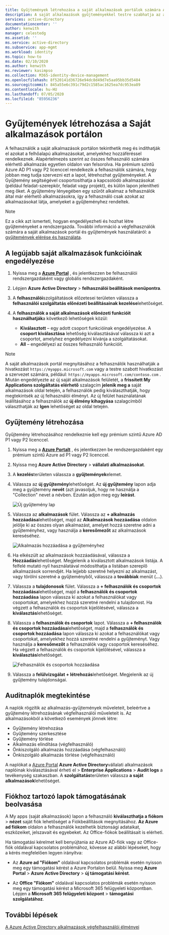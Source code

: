 ```yaml
---
title: Gyűjtemények létrehozása a saját alkalmazások portálok számára Azure Active Directoryban | Microsoft Docs
description: A saját alkalmazások gyűjteményekkel testre szabhatja az alkalmazások lapjait a végfelhasználók számára az alkalmazások egyszerűbb felhasználói élménye érdekében. Az alkalmazások csoportokba rendezhetők külön lapokkal.
services: active-directory
documentationcenter: ''
author: kenwith
manager: celestedg
ms.assetid: ''
ms.service: active-directory
ms.subservice: app-mgmt
ms.workload: identity
ms.topic: how-to
ms.date: 02/10/2020
ms.author: kenwith
ms.reviewer: kasimpso
ms.collection: M365-identity-device-management
ms.openlocfilehash: 8f520141d36726e94dc8d49d7e5aa95bb35d5484
ms.sourcegitcommit: 845a55e6c391c79d2c1585ac1625ea7dc953ea89
ms.contentlocale: hu-HU
ms.lasthandoff: 07/05/2020
ms.locfileid: "85956236"
---
```

# <a name="create-collections-on-the-my-apps-portal"></a>Gyűjtemények létrehozása a Saját alkalmazások portálon

A felhasználók a saját alkalmazások portálon tekinthetik meg és indíthatják el azokat a felhőalapú alkalmazásokat, amelyekhez hozzáféréssel rendelkeznek. Alapértelmezés szerint az összes felhasználó számára elérhető alkalmazás egyetlen oldalon van felsorolva. Ha prémium szintű Azure AD P1 vagy P2 licenccel rendelkezik a felhasználók számára, hogy jobban meg tudja szervezni ezt a lapot, létrehozhat gyűjteményeket. A Gyűjtemény segítségével csoportosíthatja a kapcsolódó alkalmazásokat (például feladat-szerepkör, feladat vagy projekt), és külön lapon jelenítheti meg őket. A gyűjtemény lényegében egy szűrőt alkalmaz a felhasználók által már elérhető alkalmazásokra, így a felhasználó csak azokat az alkalmazásokat látja, amelyeket a gyűjteményhez rendeltek.

> [!NOTE]
> Ez a cikk azt ismerteti, hogyan engedélyezheti és hozhat létre gyűjteményeket a rendszergazda. További információ a végfelhasználók számára a saját alkalmazások portál és gyűjtemények használatáról: a [gyűjtemények elérése és használata](https://docs.microsoft.com/azure/active-directory/user-help/my-applications-portal-workspaces).

## <a name="enable-the-latest-my-apps-features"></a>A legújabb saját alkalmazások funkcióinak engedélyezése

1. Nyissa meg a [**Azure Portal**](https://portal.azure.com/) , és jelentkezzen be felhasználói rendszergazdaként vagy globális rendszergazdaként.

2. Lépjen **Azure Active Directory**  >  **felhasználói beállítások menüpontra**.

3. A **felhasználói**szolgáltatások előzetesei területen válassza a **felhasználói szolgáltatás előnézeti beállításainak kezelése**lehetőséget.

4. A **felhasználók a saját alkalmazások előnézeti funkcióit használhatják**a következő lehetőségek közül:
   * **Kiválasztott** – egy adott csoport funkcióinak engedélyezése. A **csoport kiválasztása** lehetőség kiválasztásával válassza ki azt a csoportot, amelyhez engedélyezni kívánja a szolgáltatásokat.  
   * **All** – engedélyezi az összes felhasználó funkcióit.

> [!NOTE]
> A saját alkalmazások portál megnyitásához a felhasználók használhatják a hivatkozást `https://myapps.microsoft.com` vagy a testre szabott hivatkozást a szervezet számára, például: `https://myapps.microsoft.com/contoso.com` . Miután engedélyezte az új saját alkalmazások felületét, a **frissített My Applications szolgáltatás elérhető** szalagcím **jelenik meg a** saját alkalmazások oldal tetején, a felhasználók pedig kiválaszthatják, hogy megtekintsék az új felhasználói élményt. Az új felület használatának leállításához a felhasználók az **új élmény kihagyása** szalagcímből választhatják az **Igen** lehetőséget az oldal tetején.

## <a name="create-a-collection"></a>Gyűjtemény létrehozása

Gyűjtemény létrehozásához rendelkeznie kell egy prémium szintű Azure AD P1 vagy P2 licenccel.

1. Nyissa meg a [**Azure Portalt**](https://portal.azure.com/) , és jelentkezzen be rendszergazdaként egy prémium szintű Azure ad P1 vagy P2 licenccel.

2. Nyissa meg **Azure Active Directory**  >  **vállalati alkalmazásokat**.

3. A **kezelés**területen válassza a **gyűjtemények**elemet.

4. Válassza az **új gyűjtemény**lehetőséget. Az **új gyűjtemény** lapon adja meg a gyűjtemény **nevét** (azt javasoljuk, hogy ne használja a "Collection" nevet a névben. Ezután adjon meg egy **leírást**.

   ![Új gyűjtemény lap](media/acces-panel-collections/new-collection.png)

5. Válassza az **alkalmazások** fület. Válassza az **+ alkalmazás hozzáadása**lehetőséget, majd az **Alkalmazások hozzáadása** oldalon jelölje ki az összes olyan alkalmazást, amelyet hozzá szeretne adni a gyűjteményhez, vagy használja a **keresőmezőt** az alkalmazások kereséséhez.

   ![Alkalmazás hozzáadása a gyűjteményhez](media/acces-panel-collections/add-applications.png)

6. Ha elkészült az alkalmazások hozzáadásával, válassza a **Hozzáadás**lehetőséget. Megjelenik a kiválasztott alkalmazások listája. A felfelé mutató nyíl használatával módosíthatja a listában szereplő alkalmazások sorrendjét. Ha lejjebb szeretné helyezni az alkalmazást, vagy törölni szeretné a gyűjteményből, válassza a **továbbiak** menüt (**...**).

7. Válassza a **tulajdonosok** fület. Válassza a **+ felhasználók és csoportok hozzáadása**lehetőséget, majd a **felhasználók és csoportok hozzáadása** lapon válassza ki azokat a felhasználókat vagy csoportokat, amelyekhez hozzá szeretné rendelni a tulajdonost. Ha végzett a felhasználók és csoportok kijelölésével, válassza a **kiválasztás**lehetőséget.

9. Válassza a **felhasználók és csoportok** lapot. Válassza a **+ felhasználók és csoportok hozzáadása**lehetőséget, majd a **felhasználók és csoportok hozzáadása** lapon válassza ki azokat a felhasználókat vagy csoportokat, amelyekhez hozzá szeretné rendelni a gyűjteményt. Vagy használja a **keresőmezőt** a felhasználók vagy csoportok kereséséhez. Ha végzett a felhasználók és csoportok kijelölésével, válassza a **kiválasztás**lehetőséget.

   ![Felhasználók és csoportok hozzáadása](media/acces-panel-collections/add-users-and-groups.png)

11. Válassza a **felülvizsgálat + létrehozás**lehetőséget. Megjelenik az új gyűjtemény tulajdonságai.


## <a name="view-audit-logs"></a>Auditnaplók megtekintése

A naplók rögzítik az alkalmazás-gyűjtemények műveleteit, beleértve a gyűjtemény létrehozásának végfelhasználói műveleteit is. Az alkalmazásokból a következő események jönnek létre:

* Gyűjtemény létrehozása
* Gyűjtemény szerkesztése
* Gyűjtemény törlése
* Alkalmazás elindítása (végfelhasználó)
* Önkiszolgáló alkalmazás hozzáadása (végfelhasználó)
* Önkiszolgáló alkalmazás törlése (végfelhasználó)

A naplókat a [Azure Portal](https://portal.azure.com) **Azure Active Directory**vállalati alkalmazások naplóinak kiválasztásával érheti el  >  **Enterprise Applications**  >  **Audit logs** a tevékenység szakaszban. A **szolgáltatás**területen válassza **a saját alkalmazások**lehetőséget.

## <a name="get-support-for-my-account-pages"></a>Fiókhoz tartozó lapok támogatásának beolvasása

A My apps (saját alkalmazások) lapon a felhasználó **kiválaszthatja a fiókom**  >  **nézet** saját fiók lehetőséget a Fiókbeállítások megnyitásához. **Az Azure ad fiókom** oldalon a felhasználók kezelhetik biztonsági adataikat, eszközeiket, jelszavait és egyebeket. Az Office-fiókok beállításait is elérheti.

Ha támogatási kérelmet kell benyújtania az Azure AD-fiók vagy az Office-fiók oldalával kapcsolatos problémához, kövesse az alábbi lépéseket, hogy a kérés megfelelően legyen irányítva: 

* Az **Azure ad "Fiókom"** oldalával kapcsolatos problémák esetén nyisson meg egy támogatási kérést a Azure Portalon belül. Nyissa meg **Azure Portal**  >  **Azure Active Directory**  >  **új támogatási kérést**.

* Az **Office "Fiókom"** oldalával kapcsolatos problémák esetén nyisson meg egy támogatási kérést a Microsoft 365 felügyeleti központban. Lépjen a **Microsoft 365 felügyeleti központ**  >  **támogatási szolgálatához**. 

## <a name="next-steps"></a>További lépések
[A Azure Active Directory alkalmazások végfelhasználói élményei](end-user-experiences.md)